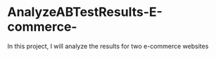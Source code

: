 # AnalyzeABTestResults-E-commerce-
In this project, I will analyze the results for two e-commerce websites

